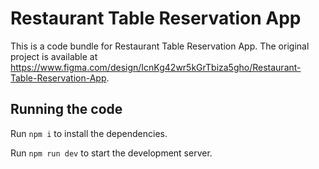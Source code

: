 
  # Restaurant Table Reservation App

  This is a code bundle for Restaurant Table Reservation App. The original project is available at https://www.figma.com/design/IcnKg42wr5kGrTbiza5gho/Restaurant-Table-Reservation-App.

  ## Running the code

  Run `npm i` to install the dependencies.

  Run `npm run dev` to start the development server.
  